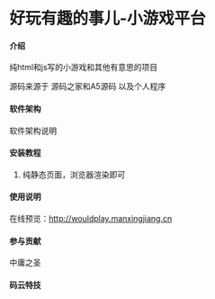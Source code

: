 # 好玩有趣的事儿-小游戏平台

#### 介绍
纯html和js写的小游戏和其他有意思的项目

源码来源于 源码之家和A5源码
以及个人程序
#### 软件架构
软件架构说明


#### 安装教程

1.  纯静态页面，浏览器渲染即可

#### 使用说明
 在线预览：http://wouldplay.manxingjiang.cn

#### 参与贡献

中庸之圣


#### 码云特技


